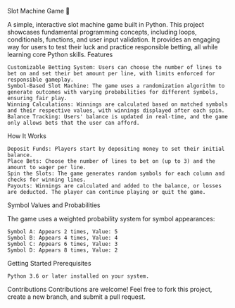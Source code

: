 Slot Machine Game 🎰

A simple, interactive slot machine game built in Python. This project showcases fundamental programming concepts, including loops, conditionals, functions, and user input validation. It provides an engaging way for users to test their luck and practice responsible betting, all while learning core Python skills.
Features

    Customizable Betting System: Users can choose the number of lines to bet on and set their bet amount per line, with limits enforced for responsible gameplay.
    Symbol-Based Slot Machine: The game uses a randomization algorithm to generate outcomes with varying probabilities for different symbols, ensuring fair play.
    Winning Calculations: Winnings are calculated based on matched symbols and their respective values, with winnings displayed after each spin.
    Balance Tracking: Users' balance is updated in real-time, and the game only allows bets that the user can afford.

How It Works

    Deposit Funds: Players start by depositing money to set their initial balance.
    Place Bets: Choose the number of lines to bet on (up to 3) and the amount to wager per line.
    Spin the Slots: The game generates random symbols for each column and checks for winning lines.
    Payouts: Winnings are calculated and added to the balance, or losses are deducted. The player can continue playing or quit the game.

Symbol Values and Probabilities

The game uses a weighted probability system for symbol appearances:

    Symbol A: Appears 2 times, Value: 5
    Symbol B: Appears 4 times, Value: 4
    Symbol C: Appears 6 times, Value: 3
    Symbol D: Appears 8 times, Value: 2

Getting Started
Prerequisites

    Python 3.6 or later installed on your system.

Contributions
    Contributions are welcome! Feel free to fork this project, create a new branch, and submit a pull request.
